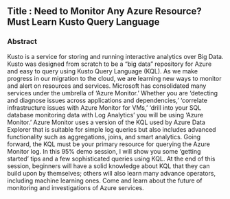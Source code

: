## Title : **Need to Monitor Any Azure Resource? Must Learn Kusto Query Language**
### Abstract
Kusto is a service for storing and running interactive analytics over Big Data. Kusto was designed from scratch to be a “big data” repository for Azure and easy to query using Kusto Query Language (KQL). As we make progress in our migration to the cloud, we are learning new ways to monitor and alert on resources and services. Microsoft has consolidated many services under the umbrella of ‘Azure Monitor.’ Whether you are ‘detecting and diagnose issues across applications and dependencies,’ ‘correlate infrastructure issues with Azure Monitor for VMs,’ ‘drill into your SQL database monitoring data with Log Analytics’ you will be using ‘Azure Monitor.’ Azure Monitor uses a version of the KQL used by Azure Data Explorer that is suitable for simple log queries but also includes advanced functionality such as aggregations, joins, and smart analytics. Going forward, the KQL must be your primary resource for querying the Azure Monitor log.
In this 95% demo session, I will show you some ‘getting started’ tips and a few sophisticated queries using KQL. At the end of this session, beginners will have a solid knowledge about KQL that they can build upon by themselves; others will also learn many advance operators, including machine learning ones. Come and learn about the future of monitoring and investigations of Azure services.
